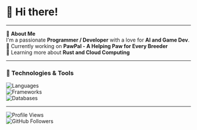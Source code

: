 # 👋 Hi there!

---

🌟 **About Me**  
I'm a passionate **Programmer / Developer** with a love for **AI and Game Dev**.  
🔭 Currently working on **PawPal - A Helping Paw for Every Breeder**  
🌱 Learning more about **Rust and Cloud Computing**  

---

### 🚀 Technologies & Tools
![Languages](https://img.shields.io/badge/Languages-Python,%20C%23,%20HTML%2FCSS%2FJavaScript-blue)  
![Frameworks](https://img.shields.io/badge/Frameworks-React,%20Node.js,%20Django,%20Flask-brightgreen)  
![Databases](https://img.shields.io/badge/Databases-SQLite,%20MongoDB-orange)  

---

![Profile Views](https://komarev.com/ghpvc/?username=aspvrn&color=blueviolet)  
![GitHub Followers](https://img.shields.io/github/followers/aspvrn?label=Follow&style=social)

